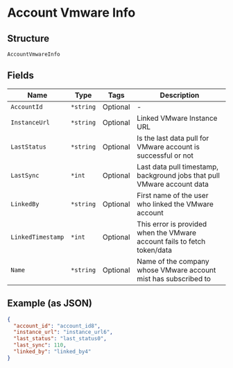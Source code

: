 
# Account Vmware Info

## Structure

`AccountVmwareInfo`

## Fields

| Name | Type | Tags | Description |
|  --- | --- | --- | --- |
| `AccountId` | `*string` | Optional | - |
| `InstanceUrl` | `*string` | Optional | Linked VMware Instance URL |
| `LastStatus` | `*string` | Optional | Is the last data pull for VMware account is successful or not |
| `LastSync` | `*int` | Optional | Last data pull timestamp, background jobs that pull VMware account data |
| `LinkedBy` | `*string` | Optional | First name of the user who linked the VMware account |
| `LinkedTimestamp` | `*int` | Optional | This error is provided when the VMware account fails to fetch token/data |
| `Name` | `*string` | Optional | Name of the company whose VMware account mist has subscribed to |

## Example (as JSON)

```json
{
  "account_id": "account_id8",
  "instance_url": "instance_url6",
  "last_status": "last_status0",
  "last_sync": 110,
  "linked_by": "linked_by4"
}
```

